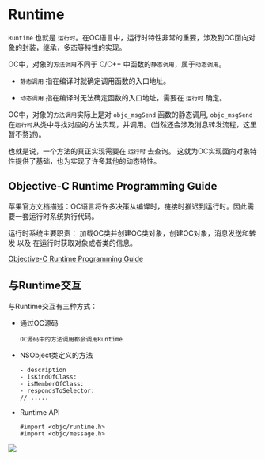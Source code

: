 # Runtime 

`Runtime` 也就是 `运行时`。在OC语言中，运行时特性非常的重要，涉及到OC面向对象的封装，继承，多态等特性的实现。

OC中，对象的`方法调用`不同于 C/C++ 中函数的`静态调用`，属于`动态调用`。

- `静态调用` 指在编译时就确定调用函数的入口地址。

- `动态调用` 指在编译时无法确定函数的入口地址，需要在 `运行时` 确定。


OC中，对象的`方法调用`实际上是对 `objc_msgSend` 函数的静态调用, `objc_msgSend`在`运行时`从类中寻找对应的方法实现，并调用。(当然还会涉及消息转发流程，这里暂不赘述)。

也就是说，一个方法的真正实现需要在 `运行时` 去查询。 这就为OC实现面向对象特性提供了基础，也为实现了许多其他的动态特性。

## Objective-C Runtime Programming Guide

苹果官方文档描述：OC语言将许多决策从编译时，链接时推迟到运行时。因此需要一套运行时系统执行代码。

运行时系统主要职责： 加载OC类并创建OC类对象，创建OC对象，消息发送和转发 以及 在运行时获取对象或者类的信息。


[Objective-C Runtime Programming Guide](https://developer.apple.com/library/archive/documentation/Cocoa/Conceptual/ObjCRuntimeGuide/Introduction/Introduction.html#//apple_ref/doc/uid/TP40008048)

## 与Runtime交互

与Runtime交互有三种方式：

- 通过OC源码
   
      OC源码中的方法调用都会调用Runtime
    

- NSObject类定义的方法

    ```objc 
    - description
    - isKindOfClass: 
    - isMemberOfClass:
    - respondsToSelector:
    // .....
    ```

- Runtime API 
  
  ```
  #import <objc/runtime.h>
  #import <objc/message.h>
  ```
![](https://gitee.com/existorlive/exist-or-live-pic/raw/master/%E6%88%AA%E5%B1%8F2021-05-07%20%E4%B8%8B%E5%8D%886.27.31.png)





